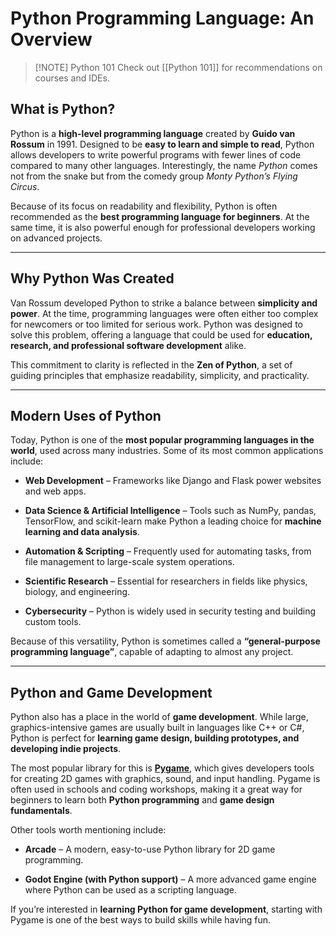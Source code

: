 # Python Programming Language: An Overview

> [!NOTE] Python 101
> Check out [[Python 101]] for recommendations on courses and IDEs.

## What is Python?

Python is a **high-level programming language** created by **Guido van Rossum** in 1991. Designed to be **easy to learn and simple to read**, Python allows developers to write powerful programs with fewer lines of code compared to many other languages. Interestingly, the name _Python_ comes not from the snake but from the comedy group _Monty Python’s Flying Circus_.

Because of its focus on readability and flexibility, Python is often recommended as the **best programming language for beginners**. At the same time, it is also powerful enough for professional developers working on advanced projects.

---

## Why Python Was Created

Van Rossum developed Python to strike a balance between **simplicity and power**. At the time, programming languages were often either too complex for newcomers or too limited for serious work. Python was designed to solve this problem, offering a language that could be used for **education, research, and professional software development** alike.

This commitment to clarity is reflected in the **Zen of Python**, a set of guiding principles that emphasize readability, simplicity, and practicality.

---

## Modern Uses of Python

Today, Python is one of the **most popular programming languages in the world**, used across many industries. Some of its most common applications include:

- **Web Development** – Frameworks like Django and Flask power websites and web apps.
    
- **Data Science & Artificial Intelligence** – Tools such as NumPy, pandas, TensorFlow, and scikit-learn make Python a leading choice for **machine learning and data analysis**.
    
- **Automation & Scripting** – Frequently used for automating tasks, from file management to large-scale system operations.
    
- **Scientific Research** – Essential for researchers in fields like physics, biology, and engineering.
    
- **Cybersecurity** – Python is widely used in security testing and building custom tools.
    

Because of this versatility, Python is sometimes called a **“general-purpose programming language”**, capable of adapting to almost any project.

---

## Python and Game Development

Python also has a place in the world of **game development**. While large, graphics-intensive games are usually built in languages like C++ or C#, Python is perfect for **learning game design, building prototypes, and developing indie projects**.

The most popular library for this is **[Pygame](https://www.pygame.org)**, which gives developers tools for creating 2D games with graphics, sound, and input handling. Pygame is often used in schools and coding workshops, making it a great way for beginners to learn both **Python programming** and **game design fundamentals**.

Other tools worth mentioning include:

- **Arcade** – A modern, easy-to-use Python library for 2D game programming.
    
- **Godot Engine (with Python support)** – A more advanced game engine where Python can be used as a scripting language.
    

If you’re interested in **learning Python for game development**, starting with Pygame is one of the best ways to build skills while having fun.

